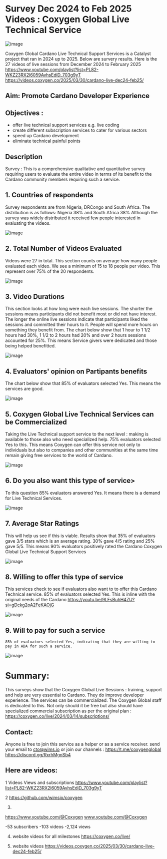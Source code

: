 # Survey Dec 2024 to Feb 2025 Videos : Coxygen Global Live Technical Service

![image](https://github.com/user-attachments/assets/2f46c284-f822-4f17-9895-0162d236a35d) 

Coxygen Global Cardano Live Technical Support Services is a Catalyst project that ran in 2024 up to 2025. Below are survery results.
Here is the 27 videos of live sessions from December 2024 to February 2025 https://www.youtube.com/playlist?list=PL82-WKZ23RX2l6059AvhsEdiD_703g9yT
https://videos.coxygen.co/2025/03/30/cardano-live-dec24-feb25/

## Aim: Promote Cardano Developer Experience
## Objectives : 
- offer live technical support services e.g. live coding
- create different subscription services to cater for various sectors
- speed up Cardano development
- eliminate technical painful points

## Description 
Survey : This is a comprehensive qualitative and quantitative survey requiring users to evaluate the entire video in terms of its benefit to the 
Cardano community members requiring such a service.

## 1. Countries of respondents
   Survey respondents are from Nigeria, DRCongo and South Africa. The distribution is as follows: Nigeria 38% and South Africa 38%
   Although the survey was widely distributed it received few people interested in evaluating the videos.
   
![image](https://github.com/user-attachments/assets/7e0ea8f1-1293-4e9b-9cdd-950e6a48b0c9)

## 2. Total Number of Videos Evaluated
   Videos were 27 in total. This section counts on average how many people evaluated each video. We see a minimum of 15 to 18 people per video.
   This represent over 75% of the 20 respondents.   

![image](https://github.com/user-attachments/assets/ced5880a-a98e-4ca0-aea0-b461702f5228)

## 3. Video Durations
   This section looks at how long were each live sessions. The shorter the sessions means participants did not benefit most or
   did not have interest. The longer the online live sessions indicate that participants liked the sessions and committed their
   hours to it. People will spend more hours on something they benefit from.
   The chart below show that 1 hour to 1 1/2 hours had 30%, 1 1/2 to 2 hours had 20% and over 2 hours sessions accounted for 25%.
   This means Service givers were dedicated and those being helped benefitted.

![image](https://github.com/user-attachments/assets/7dd5f1d1-9080-4b80-ae30-29cd70ab9500)

## 4. Evaluators' opinion on Partipants benefits
   The chart below show that 85% of evaluators selected Yes. This means the services are good.

![image](https://github.com/user-attachments/assets/04f47609-9995-43b8-819d-b32b89344a89)

## 5. Coxygen Global Live Technical Services can be Commercialized
   Taking the Live Technical support service to the next level : making is available to those also
   who need specialized help. 75% evaluators selected Yes to this. This means Coxygen can offer this service
   not only to individuals but also to companies and other communities at the same time remain
   giving free services to the world of Cardano.

![image](https://github.com/user-attachments/assets/5f5012af-31ad-4af0-978f-cec5151e0acf)

## 6. Do you also want this type of service>
   To this question 85% evaluators answered Yes. It means there is a demand for Live Technical Services.

![image](https://github.com/user-attachments/assets/c943f6d3-b521-466e-abc5-9d4c7426e117)

## 7. Average Star Ratings
   This will help us see if this is viable.
   Results show that 35% of evaluators gave 3/5 stars which is an average rating. 30% gave 4/5 rating and 25% gave
   5/5. This means 90% evaluators positively rated the Cardano Coxygen Global Live Technical Support Services

![image](https://github.com/user-attachments/assets/81fd7854-6b34-4b7a-9bcb-9407e4a06e23)

## 8. Willing to offer this type of service
   This services check to see if evaluators also want to to offer this Cardano Technical service.
   85% of evaluators selected Yes. This is inline with the original needs of the Cardano https://youtu.be/9LFsBuhH4ZU?si=gDckg2oA2FeKAOjG

![image](https://github.com/user-attachments/assets/65e1c89f-4b98-4b9f-a727-c6d57d3319e3)

## 9. Will to pay for such a service
    85% of evaluators selected Yes, indicating that they are willing to pay in ADA for such a service.

![image](https://github.com/user-attachments/assets/290442cb-834a-4758-a8d6-72a385c395c4)

# Summary:

This surveys show that the Coxygen Global Live Sessions : training, support and help are very essential to Cardano.
They do improve developer experience. The services can be commercialized. The Coxygen Global staff is dedicated to this.
Not only should it be free but also should have specialized commercial subscription as per the original plan : https://coxygen.co/live/2024/03/14/subscriptions/

## Contact:

Anyone is free to join this service as a helper or as a service receiver. send your email to cto@wims.io or join our channels :
https://t.me/coxygenglobal
https://discord.gg/RxrhMgnSb4

## Here are videos:

1 Videos Views and subscriptions 
https://www.youtube.com/playlist?list=PL82-WKZ23RX2l6059AvhsEdiD_703g9yT

2
https://github.com/wimsio/coxygen

3.
https://www.youtube.com/@Coxygen
www.youtube.com/@Coxygen

-53 subscribers
-103 videos
-2,124 views

4. website videos for all milestones
https://coxygen.co/live/

5. website videos 
https://videos.coxygen.co/2025/03/30/cardano-live-dec24-feb25/



















